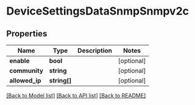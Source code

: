 # DeviceSettingsDataSnmpSnmpv2c

## Properties
Name | Type | Description | Notes
------------ | ------------- | ------------- | -------------
**enable** | **bool** |  | [optional] 
**community** | **string** |  | [optional] 
**allowed_ip** | **string[]** |  | [optional] 

[[Back to Model list]](../README.md#documentation-for-models) [[Back to API list]](../README.md#documentation-for-api-endpoints) [[Back to README]](../README.md)


